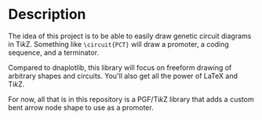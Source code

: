 # Description

The idea of this project is to be able to easily draw genetic circuit diagrams in Ti*k*Z. Something like `\circuit{PCT}` will draw a promoter, a coding sequence, and a terminator.

Compared to dnaplotlib, this library will focus on freeform drawing of arbitrary shapes and circuits. You'll also get all the power of LaTeX and Ti*k*Z.

For now, all that is in this repository is a PGF/Ti*k*Z library that adds a custom bent arrow node shape to use as a promoter.
